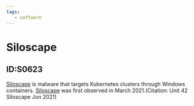 ```yaml
---
tags:
   - software
---
```

# Siloscape
## ID:S0623
[Siloscape](/mitre/software/S0623) is malware that targets Kubernetes clusters through Windows containers. [Siloscape](/mitre/software/S0623) was first observed in March 2021.(Citation: Unit 42 Siloscape Jun 2021)
